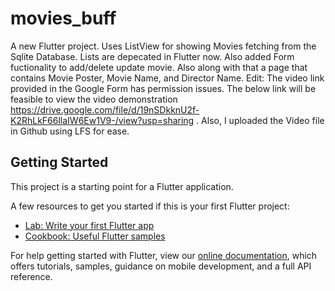 # movies_buff

A new Flutter project. Uses ListView for showing Movies fetching from the Sqlite Database. Lists are depecated in Flutter now. Also added Form fuctionality to add/delete update movie. Also along with that a page that contains Movie Poster, Movie Name, and Director Name. Edit: The video link provided in the Google Form has permission issues. The below link will be feasible to view the video demonstration https://drive.google.com/file/d/19nSDkknU2f-K2RhLkF66llaIW6Ew1V9-/view?usp=sharing . Also, I uploaded the Video file in Github using LFS for ease.

## Getting Started

This project is a starting point for a Flutter application.

A few resources to get you started if this is your first Flutter project:

- [Lab: Write your first Flutter app](https://flutter.dev/docs/get-started/codelab)
- [Cookbook: Useful Flutter samples](https://flutter.dev/docs/cookbook)

For help getting started with Flutter, view our
[online documentation](https://flutter.dev/docs), which offers tutorials,
samples, guidance on mobile development, and a full API reference.
